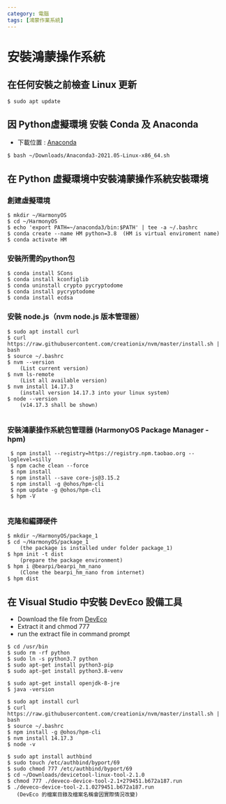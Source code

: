 ```yaml
---
category: 電腦
tags: [鴻蒙作業系統]
---
```



# 安裝鴻蒙操作系統

## 在任何安裝之前檢查 **Linux** 更新

```
$ sudo apt update
```

## 因 **Python虛擬環境** 安裝 **Conda** 及 **Anaconda**


- 下載位置 :  [Anaconda](https://www.anaconda.com/products/individual#linux)

```
$ bash ~/Downloads/Anaconda3-2021.05-Linux-x86_64.sh
```

## 在 **Python** 虛擬環境中安裝鴻蒙操作系統安裝環境


### 創建虛擬環境
```
$ mkdir ~/HarmonyOS
$ cd ~/HarmonyOS
$ echo 'export PATH=~/anaconda3/bin:$PATH' | tee -a ~/.bashrc
$ conda create --name HM python=3.8  (HM is virtual enviroment name)
$ conda activate HM	

```

### 安裝所需的python包
```
$ conda install SCons
$ conda install kconfiglib
$ conda uninstall crypto pycryptodome
$ conda install pycryptodome
$ conda install ecdsa

```

### 安裝 **node.js**（nvm node.js 版本管理器）
```
$ sudo apt install curl
$ curl https://raw.githubusercontent.com/creationix/nvm/master/install.sh | bash
$ source ~/.bashrc
$ nvm --version 
	(List current version)
$ nvm ls-remote 
	(List all available version)
$ nvm install 14.17.3 
	(install version 14.17.3 into your linux system)
$ node --version 
	(v14.17.3 shall be shown)
	
```

### 安裝鴻蒙操作系統包管理器 (HarmonyOS Package Manager - hpm)
```
 $ npm install --registry=https://registry.npm.taobao.org --loglevel=silly
 $ npm cache clean --force
 $ npm install
 $ npm install --save core-js@3.15.2
 $ npm install -g @ohos/hpm-cli
 $ npm update -g @ohos/hpm-cli
 $ hpm -V
 
```
### 克隆和編譯硬件
```
$ mkdir ~/HarmonyOS/package_1	        
$ cd ~/HarmonyOS/package_1	        
	(the package is installed under folder package_1)
$ hpm init -t dist					
	(prepare the package environment)
$ hpm i @bearpi/bearpi_hm_nano		
	(Clone the bearpi_hm_nano from internet)
$ hpm dist

```
## 在 **Visual Studio** 中安裝 **DevEco** 設備工具

- Download the file from [DevEco](https://device.harmonyos.com/cn/ide#download_release)
- Extract it and chmod 777
- run the extract file in command prompt

```
$ cd /usr/bin
$ sudo rm -rf python
$ sudo ln -s python3.7 python
$ sudo apt-get install python3-pip
$ sudo apt-get install python3.8-venv

$ sudo apt-get install openjdk-8-jre
$ java -version

$ sudo apt install curl
$ curl https://raw.githubusercontent.com/creationix/nvm/master/install.sh | bash
$ source ~/.bashrc
$ npm install -g @ohos/hpm-cli
$ nvm install 14.17.3 
$ node -v

$ sudo apt install authbind
$ sudo touch /etc/authbind/byport/69
$ sudo chmod 777 /etc/authbind/byport/69
$ cd ~/Downloads/devicetool-linux-tool-2.1.0
$ chmod 777 ./deveco-device-tool-2.1+279451.b672a187.run
$ ./deveco-device-tool-2.1.0279451.b672a187.run
   (DevEco 的檔案目錄及檔案名稱會因實際情況改變)
   
```
